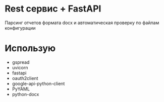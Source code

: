 # Rest сервис + FastAPI

Парсинг отчетов формата docx и автоматическая проверку по файлам конфигурации

# Использую
- gspread
- uvicorn
- fastapi
- oauth2client
- google-api-python-client
- PyYAML
- python-docx
